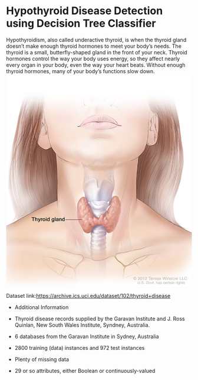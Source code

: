 # Hypothyroid Disease Detection using Decision Tree Classifier

Hypothyroidism, also called underactive thyroid, is when the thyroid gland doesn’t make enough thyroid hormones to meet your body’s needs. The thyroid is a small, butterfly-shaped gland in the front of your neck. Thyroid hormones control the way your body uses energy, so they affect nearly every organ in your body, even the way your heart beats. Without enough thyroid hormones, many of your body’s functions slow down.
![Alt text](image.png)

Dataset link:https://archive.ics.uci.edu/dataset/102/thyroid+disease

* Additional Information

* Thyroid disease records supplied by the Garavan Institute and J. Ross Quinlan, New South Wales Institute, Syndney, Australia.
* 6 databases from the Garavan Institute in Sydney, Australia
* 2800 training (data) instances and 972 test instances 
* Plenty of missing data 
* 29 or so attributes, either Boolean or continuously-valued

